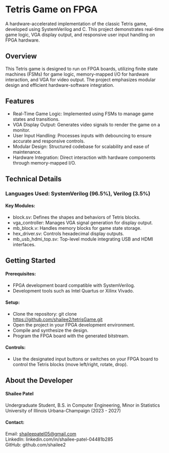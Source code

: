 # Tetris Game on FPGA
A hardware-accelerated implementation of the classic Tetris game, developed using SystemVerilog and C. This project demonstrates real-time game logic, VGA display output, and responsive user input handling on FPGA hardware.

## Overview
This Tetris game is designed to run on FPGA boards, utilizing finite state machines (FSMs) for game logic, memory-mapped I/O for hardware interaction, and VGA for video output. The project emphasizes modular design and efficient hardware-software integration.

## Features
- Real-Time Game Logic: Implemented using FSMs to manage game states and transitions.
- VGA Display Output: Generates video signals to render the game on a monitor.
- User Input Handling: Processes inputs with debouncing to ensure accurate and responsive controls.
- Modular Design: Structured codebase for scalability and ease of maintenance.
- Hardware Integration: Direct interaction with hardware components through memory-mapped I/O.

## Technical Details
### Languages Used: SystemVerilog (96.5%), Verilog (3.5%)
#### Key Modules:
- block.sv: Defines the shapes and behaviors of Tetris blocks.
- vga_controller: Manages VGA signal generation for display output.
- mb_block.v: Handles memory blocks for game state storage.
- hex_driver.sv: Controls hexadecimal display outputs.
- mb_usb_hdmi_top.sv: Top-level module integrating USB and HDMI interfaces.

## Getting Started
#### Prerequisites:
- FPGA development board compatible with SystemVerilog. <br>
- Development tools such as Intel Quartus or Xilinx Vivado.

#### Setup:
- Clone the repository: git clone https://github.com/shailee2/tetrisGame.git <br>
- Open the project in your FPGA development environment. <br>
- Compile and synthesize the design. <br>
- Program the FPGA board with the generated bitstream.

#### Controls:
- Use the designated input buttons or switches on your FPGA board to control the Tetris blocks (move left/right, rotate, drop).

## About the Developer
#### Shailee Patel 
Undergraduate Student, B.S. in Computer Engineering, Minor in Statistics <br>
University of Illinois Urbana-Champaign (2023 - 2027) <br>
#### Contact: 
Email: shaileepatel05@gmail.com <br>
LinkedIn: linkedin.com/in/shailee-patel-04481b285 <br>
GitHub: github.com/shailee2
